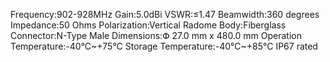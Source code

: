 Frequency:902-928MHz
Gain:5.0dBi
VSWR:≤1.47
Beamwidth:360 degrees
Impedance:50 Ohms
Polarization:Vertical
Radome Body:Fiberglass
Connector:N-Type Male
Dimensions:Փ 27.0 mm x 480.0 mm
Operation Temperature:-40°C~+75°C
Storage Temperature:-40°C~+85°C
IP67 rated
